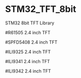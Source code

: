 # STM32_TFT_8bit
STM32 8bit TFT Library

#R61505 2.4 inch TFT

#SPFD5408 2.4 inch TFT

#ILI9325 2.4 inch TFT

#ILI9341 2.4 inch TFT

#ILI9342 2.4 inch TFT

